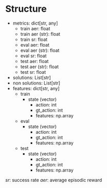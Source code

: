 # Structure

- metrics: dict[str, any]
    - train aer: float
    - train aer (str): float
    - train sr: float
    - eval aer: float
    - eval aer (str): float
    - eval sr: float
    - test aer: float
    - test aer (str): float
    - test sr: float
- solutions: List[str]
- non solutions: List[str]
- features: dict[str, any]
    - train
        - state (vector)
            - action: int
            - gt_action: int
            - features: np.array
    - eval
        - state (vector)
            - action: int
            - gt_action: int
            - features: np.array
    - test
        - state (vector)
            - action: int
            - gt_action: int
            - features: np.array


*sr*: success rate
*aer*: average episodic reward
